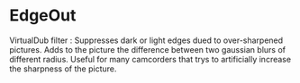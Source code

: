 # EdgeOut
VirtualDub filter : Suppresses dark or light edges dued to over-sharpened pictures.
Adds to the picture the difference between two gaussian blurs of different radius.
Useful for many camcorders that trys to artificially increase the sharpness of the picture.
